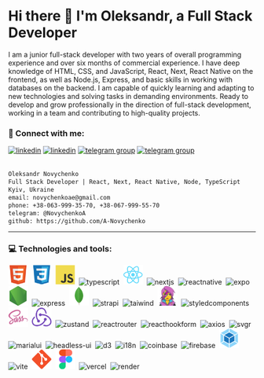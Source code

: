 # Hi there 👋 I'm Oleksandr, a Full Stack Developer

I am a junior full-stack developer with two years of overall programming experience and over six
months of commercial experience. I have deep knowledge of HTML, CSS, and JavaScript, React,
Next, React Native on the frontend, as well as Node.js, Express, and basic skills in working with
databases on the backend. I am capable of quickly learning and adapting to new technologies
and solving tasks in demanding environments. Ready to develop and grow professionally in the
direction of full-stack development, working in a team and contributing to high-quality projects.


### 🤝 Connect with me:

  <div id="badges">   
    <a href="mailto:novychenkoae@gmail.com" target="_blank"><img src="https://res.cloudinary.com/dkwbqq1n1/image/upload/v1710417229/Icons/jf4hyfcmgzwfrdqnmiqd.png" width="40" height="40" alt="linkedin" /></a>
    <a href="https://www.linkedin.com/in/oleksandr-novychenko/" target="_blank"><img src="https://res.cloudinary.com/dkwbqq1n1/image/upload/v1710417230/Icons/i1ziajropzeeqsxjfxog.png" width="40" height="40" alt="linkedin" /></a>
    <a href="http://t.me/NovychenkoA" target="_blank"><img src="https://res.cloudinary.com/dkwbqq1n1/image/upload/v1710417230/Icons/bxmcj1b7thyoq6n9qvwj.png" width="40" height="40" alt="telegram group" /></a>
       <a href="https://www.instagram.com/aleksandrnovychenko/" target="_blank"><img src="https://res.cloudinary.com/dkwbqq1n1/image/upload/v1710417230/Icons/ivlefhxgovg4kaxdyysh.png" width="40" height="40" alt="telegram group" /></a>
  </div>
<br/>

```plaintext
Oleksandr Novychenko
Full Stack Developer | React, Next, React Native, Node, TypeScript
Kyiv, Ukraine
email: novychenkoae@gmail.com
phone: +38-063-999-35-70, +38-067-999-55-70
telegram: @NovychenkoA
github: https://github.com/A-Novychenko
```
---

### 💻 Technologies and tools:

<div>
  <img src="https://github.com/devicons/devicon/blob/master/icons/html5/html5-original.svg" title="html5" alt="html5" width="40" height="40"/>&nbsp
  <img src="https://github.com/devicons/devicon/blob/master/icons/css3/css3-original.svg" title="css" alt="css" width="40" height="40"/>&nbsp
  <img src="https://github.com/devicons/devicon/blob/master/icons/javascript/javascript-original.svg" title="javascript" alt="javascript" width="40" height="40"/>&nbsp
  <img src="https://res.cloudinary.com/dkwbqq1n1/image/upload/v1710497317/Icons/mvqwvwrsmhwazvs1oncx.svg" title="typescript" alt="typescript" width="40" height="40"/>&nbsp
  <img src="https://github.com/devicons/devicon/blob/master/icons/react/react-original.svg" title="reactjs" alt="reactjs" width="40" height="40"/>&nbsp
  <img src="https://res.cloudinary.com/dkwbqq1n1/image/upload/v1710496584/Icons/zf61rbhrianq3zjdmdm1.png" title="nextjs" alt="nextjs" width="40" height="40"/>&nbsp
  <img src="https://res.cloudinary.com/dkwbqq1n1/image/upload/v1710496938/Icons/cwqce7ofnyrmjcngkvar.png" title="reactnative" alt="reactnative" width="40" height="40"/>&nbsp
  <img src="https://res.cloudinary.com/dkwbqq1n1/image/upload/v1710497731/Icons/nsmy9siqgz7hpqvdziqf.svg" title="expo" alt="expo" width="40" height="40"/>&nbsp
  <img src="https://github.com/devicons/devicon/blob/master/icons/nodejs/nodejs-original.svg" title="nodejs" alt="nodejs" width="40" height="40"/>&nbsp
  <img src="https://res.cloudinary.com/dkwbqq1n1/image/upload/v1710497183/Icons/ewpjxkihsw3zdmz6tesi.png" title="express" alt="express" width="40" height="40"/>&nbsp
  <img src="https://github.com/devicons/devicon/blob/master/icons/mongodb/mongodb-original.svg" title="mongodb" alt="mongodb" width="40" height="40"/>&nbsp
   <img src="https://res.cloudinary.com/dkwbqq1n1/image/upload/v1710499392/Icons/f49kngagx0vkoeqjs1pt.svg" title="strapi" alt="strapi" width="40" height="40"/>&nbsp;
  <img src="https://res.cloudinary.com/dkwbqq1n1/image/upload/v1710497951/Icons/nkwzywvsfehkqatdzsxh.svg" title="taiwind" alt="taiwind" width="40" height="40"/>&nbsp;
  <img src="https://raw.githubusercontent.com/emotion-js/emotion/main/emotion.png" title="emotion" alt="emotion" width="40" height="40"/>&nbsp;
  <img src="https://res.cloudinary.com/dkwbqq1n1/image/upload/v1710505572/Icons/acw7kpzresaywathgvzc.svg" title="styledcomponents" alt="styledcomponents" width="40" height="40"/>&nbsp;
  <img src="https://github.com/devicons/devicon/blob/master/icons/sass/sass-original.svg" title="sass/scss" alt="sass/scss" width="40" height="40"/>&nbsp;
  <img src="https://github.com/devicons/devicon/blob/master/icons/redux/redux-original.svg" title="redux" alt="redux" width="40" height="40"/>&nbsp;
  <img src="https://res.cloudinary.com/dkwbqq1n1/image/upload/v1710506388/Icons/iyunnebyepp7ghmkj3uj.png" title="zustand" alt="zustand" width="40" height="40"/>&nbsp;
  <img src="https://res.cloudinary.com/dkwbqq1n1/image/upload/v1710498562/Icons/fqxhx2th32e4fhr6mets.svg" title="reactrouter" alt="reactrouter" width="40" height="40"/>&nbsp;
  <img src="https://res.cloudinary.com/dkwbqq1n1/image/upload/v1710498392/Icons/ip3mtuzktnsylwusai4v.svg" title="reacthookform" alt="reacthookform" width="40" height="40"/>&nbsp;
  <img src="https://res.cloudinary.com/dkwbqq1n1/image/upload/v1710505116/Icons/m6o2fc0waor7k55ma7r8.svg" title="axios" alt="axios" width="40" height="40"/>&nbsp;
  <img src="https://res.cloudinary.com/dkwbqq1n1/image/upload/v1710505670/Icons/vieqg95trjdytiffmeue.png" title="svgr" alt="svgr" width="40" height="40"/>&nbsp;
  <img src="https://res.cloudinary.com/dkwbqq1n1/image/upload/v1710505604/Icons/zcg75onnql7fof75kbxo.svg" title="marialui" alt="marialui" width="40" height="40"/>&nbsp;
  <img src="https://res.cloudinary.com/dkwbqq1n1/image/upload/v1710506654/Icons/uida5fj61ruphrnqzs38.svg" title="headless-ui" alt="headless-ui" width="40" height="40"/>&nbsp;
  <img src="https://res.cloudinary.com/dkwbqq1n1/image/upload/v1710506045/Icons/tv97jj3ttfeucsymldz7.svg" title="d3" alt="d3" width="40" height="40"/>&nbsp;
  <img src="https://res.cloudinary.com/dkwbqq1n1/image/upload/v1710505969/Icons/ltyoo7jzasekgxopc6ag.png" title="i18n" alt="i18n" width="40" height="40"/>&nbsp;
  <img src="https://res.cloudinary.com/dkwbqq1n1/image/upload/v1710505116/Icons/m6o2fc0waor7k55ma7r8.svg" title="coinbase" alt="coinbase" width="40" height="40"/>&nbsp;
  <img src="https://res.cloudinary.com/dkwbqq1n1/image/upload/v1710505304/Icons/awsof3zf2rwsao3pyita.svg" title="firebase" alt="firebase" width="40" height="40"/>&nbsp;
  <img src="https://github.com/devicons/devicon/blob/master/icons/webpack/webpack-original.svg" title="webpack" alt="webpack" width="40" height="40"/>&nbsp;
  <img src="https://res.cloudinary.com/dkwbqq1n1/image/upload/v1710504992/Icons/idchttu21ah27mpghzmo.svg" title="vite" alt="vite" width="40" height="40"/>&nbsp;
  <img src="https://github.com/devicons/devicon/blob/master/icons/git/git-original.svg" title="git" alt="git" width="40" height="40"/>&nbsp
  <img src="https://github.com/devicons/devicon/blob/master/icons/figma/figma-original.svg" title="figma" alt="figma" width="40" height="40"/>&nbsp;
  <img src="https://res.cloudinary.com/dkwbqq1n1/image/upload/v1710507284/Icons/d46etkih0qwadxnjcfbt.svg" title="vercel" alt="vercel" width="40" height="40"/>&nbsp;
  <img src="https://res.cloudinary.com/dkwbqq1n1/image/upload/v1710507100/Icons/ubxc2sskmd7m5sjankh4.svg" title="render" alt="render" width="40" height="40"/>&nbsp;
</div>




